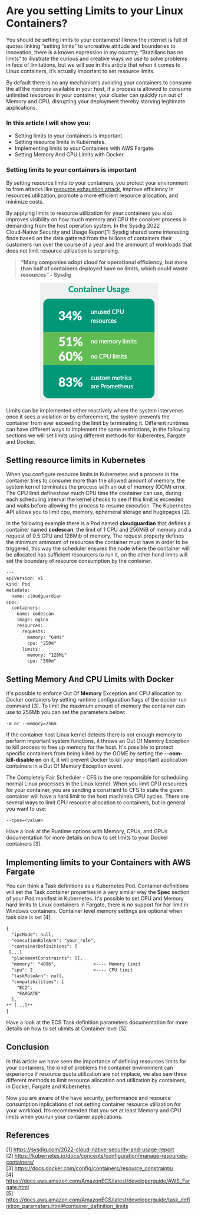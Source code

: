 # Are you setting Limits to your Linux Containers?

You should be setting limits to your containers! I know the internet is full of quotes linking “setting limits” to uncreative attitude and bounderies to innovation, there is a known expression in my country; “Brazilians has no limits” to illustrate the curious and creative ways we use to solve problems in face of limitations, but we will see in this article that when it comes to Linux containers, it’s actually important to set resource limits.

By default there is no any mechanisms avoiding your containers to consume the all the memory available in your host, if a process is allowed to consume unlimited resources in your container, your cluster can quickly run out of Memory and CPU, disrupting your deployment thereby starving legitimate
applications. 

### In this article I will show you:

*	Setting limits to your containers is important.
*	Setting resource limits in Kubernetes. 
*	Implementing limits to your Containers with AWS Fargate.
*	Setting Memory And CPU Limits with Docker.

### Setting limits to your containers is important

By setting resource limits to your containers, you protect your environment to from attacks like [resource exhaustion attack](https://en.wikipedia.org/wiki/Resource_exhaustion_attack), improve efficiency in resources utilization, promote a more efficient resource allocation, and minimize costs. 

By applying limits to resource utilization for your containers you also improves visibility on how much memory and CPU the conainer process is demanding from the host operation system. In the Sysdig 2022 Cloud‑Native Security and Usage Report[1] Sysdig shared some interesting finds based on the data gattered from the billions of containers their customers run over the course of a year and the ammount of workloads that does not limit resource utilization is surprising. 

> **“Many companies adopt cloud for operational efficiency, but more than half of containers deployed have no limits, which could waste resources” - Sysdig**

<p align="center">
  <img alt="Sysdig report container resource limit image" src="resourcelimits.png">
</p>
Limits can be implemented either reactively where the system intervenes once it sees a violation or by enforcement, the system prevents the container from ever exceeding the limit by terminating it. Different runtimes can have different ways to implement the same restrictions, in the following sections we will set limits using different methods for Kuberentes, Fargate and Docker. 


## Setting resource limits in Kubernetes

When you configure resource limits in Kubernetes and a process in the container tries to consume more than the allowed amount of memory, the system kernel terminates the process with an out of memory (OOM) error. The CPU limit defineshow much CPU time the container can use, during each scheduling interval the kernel checks to see if this limit is exceeded and waits before allowing the process to resume execution. The Kubernetes API allows you to limit cpu, memory, ephemeral storage and hugepages [2].

In the following example there is a Pod named **cloudguardian** that defines a container named **codescan**, the limit of 1 CPU and 256MiB of memory and a request of 0.5 CPU and 128Mib of memory. The request property defines the minimum ammount of resources the container must have in order to be triggered, this way the scheduler ensures the node where the container will be allocated has sufficient resourcers to run it, on the other hand limits will set the boundary of resource consumption by the container.


```
---
apiVersion: v1
kind: Pod
metadata:
  name: cloudguardian
spec:
  containers:
  - name: codescan
    image: nginx
    resources:
      requests:
        memory: "64Mi"
        cpu: "250m"
      limits:
        memory: "128Mi"
        cpu: "500m"
```

## Setting Memory And CPU Limits with Docker

It's possible to enforce Out Of **Memory** Exception and CPU allocation to Docker containers by setting runtime configuration flags of the docker run command [3]. To limit the maximum amount of memory the container can use to 256Mb you can set the parameters below:

```
-m or --memory=256m
```

If the container host Linux kernel detects there is not enough memory to perform important system functions, it throws an Out Of Memory Exception to kill process to free up memory for the host. It's possible to protect specific containers from being killed by the OOME by setting the **--oom-kill-disable on** on it, it will prevent Docker to kill your important application containers in a Out Of Memory Exception event.

The Completely Fair Scheduler - CFS is the one responsible for scheduling normal Linux processes in the Linux kernel. When you limit CPU resources for your container, you are sending a constraint to CFS to state the given container will have a hard limit to the host machine’s CPU cycles. There are several ways to limit CPU resource allocation to containers, but in general you want to use:

```
--cpus=<value>
```

Have a look at the Runtime options with Memory, CPUs, and GPUs documentation for more details on how to set limits to your Docker containers [3].

## Implementing limits to your Containers with AWS Fargate

You can think a Task definitions as a Kubernetes Pod. Container definitions will set the Task container properties in a very similar way the **Spec** section of your Pod manifest in Kubernetes. It's possible to set CPU and Memory hard limits to Linux containers in Fargate, there is no support for har limit in Windows containers. Container level memory settings are optional when task size is set [4].

```
{
  "ipcMode": null,
  "executionRoleArn": "your_role",
  "containerDefinitions": [
 [...]
  "placementConstraints": [],
  "memory": "4096",              <---- Memory limit
  "cpu": 2                       <---- CPU limit
  "taskRoleArn": null,
  "compatibilities": [
    "EC2",
    "FARGATE"
  ],
** [...]**
}
```

Have a look at the ECS Task definition parameters documentation for more details on how to set ulimits at Container level [5].

## Conclusion 

In this article we have seen the importance of defining resources limits for your containers, the kind of problems the container environment can experience if resource quota utilization are not implace, we also saw three different methods to limit resource allocation and utilization by containers, in Docker, Fargate and Kubernetes. 

Now you are aware of the have security, performance and resource consumption inplications of not setting container resource utilization for your workload. It’s recommended that you set at least Memory and CPU limits when you run your container applications.

## References
[1] https://sysdig.com/2022-cloud-native-security-and-usage-report \
[2] https://kubernetes.io/docs/concepts/configuration/manage-resources-containers/ \
[3] https://docs.docker.com/config/containers/resource_constraints/ \
[4] https://docs.aws.amazon.com/AmazonECS/latest/developerguide/AWS_Fargate.html \
[5] https://docs.aws.amazon.com/AmazonECS/latest/developerguide/task_definition_parameters.html#container_definition_limits
